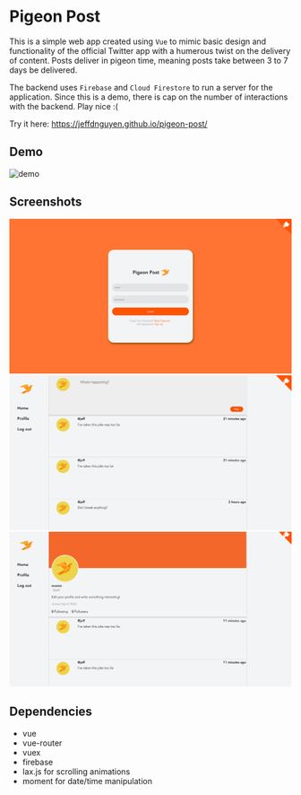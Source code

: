 # Pigeon Post

This is a simple web app created using `Vue` to mimic basic design and functionality of the official Twitter app with a humerous twist on the delivery of content. Posts deliver in pigeon time, meaning posts take between 3 to 7 days be delivered.

The backend uses `Firebase` and `Cloud Firestore` to run a server for the application. Since this is a demo, there is cap on the number of interactions with the backend. Play nice :(

Try it here: https://jeffdnguyen.github.io/pigeon-post/

## Demo

![demo](./screenshots/demo.gif "demo")

## Screenshots

![login](./screenshots/login.png "login")
![dashboard](./screenshots/dashboard.png "dashboard")
![profile](./screenshots/profile.png "profile")

## Dependencies

- vue
- vue-router
- vuex
- firebase
- lax.js for scrolling animations
- moment for date/time manipulation
